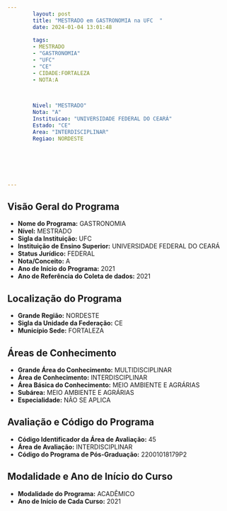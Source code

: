 ```yaml
---
        layout: post
        title: "MESTRADO em GASTRONOMIA na UFC  "
        date: 2024-01-04 13:01:48
     
        tags:
        - MESTRADO
        - "GASTRONOMIA"
        - "UFC"
        - "CE"
        - CIDADE:FORTALEZA
        - NOTA:A
        
       

        Nivel: "MESTRADO"
        Nota: "A"
        Instituicao: "UNIVERSIDADE FEDERAL DO CEARÁ"
        Estado: "CE"
        Area: "INTERDISCIPLINAR"
        Regiao: NORDESTE
        
        
        
        
        
        
---
```

## Visão Geral do Programa
- **Nome do Programa:** GASTRONOMIA
- **Nível:** MESTRADO
- **Sigla da Instituição:** UFC
- **Instituição de Ensino Superior:** UNIVERSIDADE FEDERAL DO CEARÁ
- **Status Jurídico:** FEDERAL
- **Nota/Conceito:** A
- **Ano de Início do Programa:** 2021
- **Ano de Referência do Coleta de dados:** 2021

## Localização do Programa
- **Grande Região:** NORDESTE
- **Sigla da Unidade da Federação:** CE
- **Município Sede:** FORTALEZA

## Áreas de Conhecimento
- **Grande Área do Conhecimento:** MULTIDISCIPLINAR
- **Área de Conhecimento:** INTERDISCIPLINAR
- **Área Básica do Conhecimento:** MEIO AMBIENTE E AGRÁRIAS
- **Subárea:** MEIO AMBIENTE E AGRÁRIAS
- **Especialidade:** NÃO SE APLICA

## Avaliação e Código do Programa
- **Código Identificador da Área de Avaliação:** 45
- **Área de Avaliação:** INTERDISCIPLINAR
- **Código do Programa de Pós-Graduação:** 22001018179P2


## Modalidade e Ano de Início do Curso
- **Modalidade do Programa:** ACADÊMICO
- **Ano de Início de Cada Curso:** 2021
